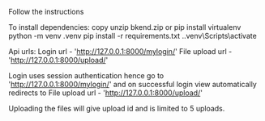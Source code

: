 Follow the instructions

To install dependencies:
copy unzip bkend.zip or
pip install virtualenv
python -m venv .venv
pip install -r requirements.txt
.\.venv\Scripts\activate

Api urls:
Login url - 'http://127.0.0.1:8000/mylogin/'
File upload url - 'http://127.0.0.1:8000/upload/'

Login uses session authentication hence go to 'http://127.0.0.1:8000/mylogin/' and on successful login view automatically redirects to File upload url - 'http://127.0.0.1:8000/upload/'

Uploading the files will give upload id and is limited to 5 uploads.
